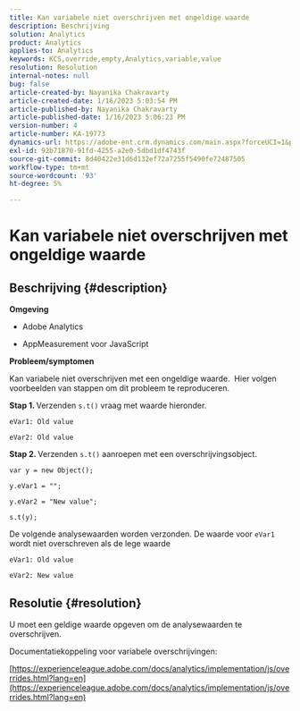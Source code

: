 ```yaml
---
title: Kan variabele niet overschrijven met ongeldige waarde
description: Beschrijving
solution: Analytics
product: Analytics
applies-to: Analytics
keywords: KCS,override,empty,Analytics,variable,value
resolution: Resolution
internal-notes: null
bug: false
article-created-by: Nayanika Chakravarty
article-created-date: 1/16/2023 5:03:54 PM
article-published-by: Nayanika Chakravarty
article-published-date: 1/16/2023 5:06:23 PM
version-number: 4
article-number: KA-19773
dynamics-url: https://adobe-ent.crm.dynamics.com/main.aspx?forceUCI=1&pagetype=entityrecord&etn=knowledgearticle&id=7cac99bc-bf95-ed11-aad1-6045bd006149
exl-id: 92b71870-91fd-4255-a2e0-5dbd1df4743f
source-git-commit: 8d40422e31d6d132ef72a7255f5490fe72487505
workflow-type: tm+mt
source-wordcount: '93'
ht-degree: 5%

---
```


# Kan variabele niet overschrijven met ongeldige waarde

## Beschrijving {#description}


<b>Omgeving</b>

- Adobe Analytics

- AppMeasurement voor JavaScript

<b>Probleem/symptomen</b>

Kan variabele niet overschrijven met een ongeldige waarde.  Hier volgen voorbeelden van stappen om dit probleem te reproduceren.

<b>Stap 1. </b>Verzenden `s.t()` vraag met waarde hieronder.


```
eVar1: Old value

eVar2: Old value
```


<b>Stap 2. </b>Verzenden `s.t()` aanroepen met een overschrijvingsobject.


```
var y = new Object();

y.eVar1 = "";

y.eVar2 = "New value";

s.t(y);
```


De volgende analysewaarden worden verzonden. De waarde voor `eVar1` wordt niet overschreven als de lege waarde


```
eVar1: Old value

eVar2: New value
```



## Resolutie {#resolution}


U moet een geldige waarde opgeven om de analysewaarden te overschrijven.

Documentatiekoppeling voor variabele overschrijvingen:

[https://experienceleague.adobe.com/docs/analytics/implementation/js/overrides.html?lang=en](https://experienceleague.adobe.com/docs/analytics/implementation/js/overrides.html?lang=en)

